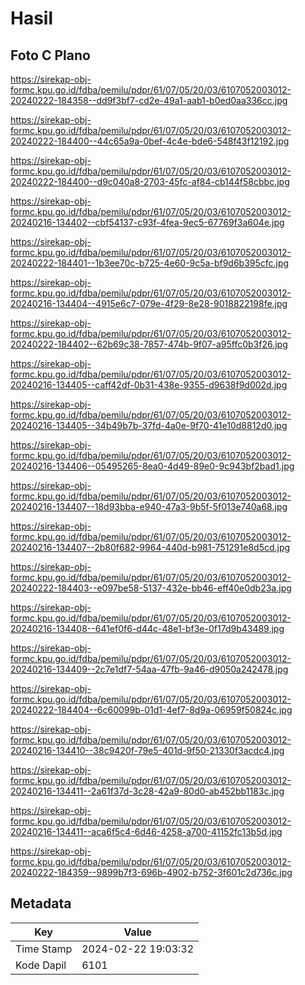 # Hasil

## Foto C Plano

https://sirekap-obj-formc.kpu.go.id/fdba/pemilu/pdpr/61/07/05/20/03/6107052003012-20240222-184358--dd9f3bf7-cd2e-49a1-aab1-b0ed0aa336cc.jpg

https://sirekap-obj-formc.kpu.go.id/fdba/pemilu/pdpr/61/07/05/20/03/6107052003012-20240222-184400--44c65a9a-0bef-4c4e-bde6-548f43f12192.jpg

https://sirekap-obj-formc.kpu.go.id/fdba/pemilu/pdpr/61/07/05/20/03/6107052003012-20240222-184400--d9c040a8-2703-45fc-af84-cb144f58cbbc.jpg

https://sirekap-obj-formc.kpu.go.id/fdba/pemilu/pdpr/61/07/05/20/03/6107052003012-20240216-134402--cbf54137-c93f-4fea-9ec5-67769f3a604e.jpg

https://sirekap-obj-formc.kpu.go.id/fdba/pemilu/pdpr/61/07/05/20/03/6107052003012-20240222-184401--1b3ee70c-b725-4e60-9c5a-bf9d6b395cfc.jpg

https://sirekap-obj-formc.kpu.go.id/fdba/pemilu/pdpr/61/07/05/20/03/6107052003012-20240216-134404--4915e6c7-079e-4f29-8e28-9018822198fe.jpg

https://sirekap-obj-formc.kpu.go.id/fdba/pemilu/pdpr/61/07/05/20/03/6107052003012-20240222-184402--62b69c38-7857-474b-9f07-a95ffc0b3f26.jpg

https://sirekap-obj-formc.kpu.go.id/fdba/pemilu/pdpr/61/07/05/20/03/6107052003012-20240216-134405--caff42df-0b31-438e-9355-d9638f9d002d.jpg

https://sirekap-obj-formc.kpu.go.id/fdba/pemilu/pdpr/61/07/05/20/03/6107052003012-20240216-134405--34b49b7b-37fd-4a0e-9f70-41e10d8812d0.jpg

https://sirekap-obj-formc.kpu.go.id/fdba/pemilu/pdpr/61/07/05/20/03/6107052003012-20240216-134406--05495265-8ea0-4d49-89e0-9c943bf2bad1.jpg

https://sirekap-obj-formc.kpu.go.id/fdba/pemilu/pdpr/61/07/05/20/03/6107052003012-20240216-134407--18d93bba-e940-47a3-9b5f-5f013e740a68.jpg

https://sirekap-obj-formc.kpu.go.id/fdba/pemilu/pdpr/61/07/05/20/03/6107052003012-20240216-134407--2b80f682-9964-440d-b981-751291e8d5cd.jpg

https://sirekap-obj-formc.kpu.go.id/fdba/pemilu/pdpr/61/07/05/20/03/6107052003012-20240222-184403--e097be58-5137-432e-bb46-eff40e0db23a.jpg

https://sirekap-obj-formc.kpu.go.id/fdba/pemilu/pdpr/61/07/05/20/03/6107052003012-20240216-134408--641ef0f6-d44c-48e1-bf3e-0f17d9b43489.jpg

https://sirekap-obj-formc.kpu.go.id/fdba/pemilu/pdpr/61/07/05/20/03/6107052003012-20240216-134409--2c7e1df7-54aa-47fb-9a46-d9050a242478.jpg

https://sirekap-obj-formc.kpu.go.id/fdba/pemilu/pdpr/61/07/05/20/03/6107052003012-20240222-184404--6c60099b-01d1-4ef7-8d9a-06959f50824c.jpg

https://sirekap-obj-formc.kpu.go.id/fdba/pemilu/pdpr/61/07/05/20/03/6107052003012-20240216-134410--38c9420f-79e5-401d-9f50-21330f3acdc4.jpg

https://sirekap-obj-formc.kpu.go.id/fdba/pemilu/pdpr/61/07/05/20/03/6107052003012-20240216-134411--2a61f37d-3c28-42a9-80d0-ab452bb1183c.jpg

https://sirekap-obj-formc.kpu.go.id/fdba/pemilu/pdpr/61/07/05/20/03/6107052003012-20240216-134411--aca6f5c4-6d46-4258-a700-41152fc13b5d.jpg

https://sirekap-obj-formc.kpu.go.id/fdba/pemilu/pdpr/61/07/05/20/03/6107052003012-20240222-184359--9899b7f3-696b-4902-b752-3f601c2d736c.jpg


## Metadata

| Key        | Value               |
| ---------- | ------------------- |
| Time Stamp | 2024-02-22 19:03:32 |
| Kode Dapil | 6101                |



